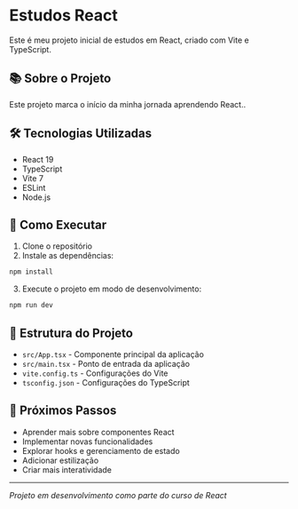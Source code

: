 # Estudos React

Este é meu projeto inicial de estudos em React, criado com Vite e TypeScript.

## 📚 Sobre o Projeto

Este projeto marca o início da minha jornada aprendendo React..

## 🛠 Tecnologias Utilizadas

- React 19
- TypeScript
- Vite 7
- ESLint
- Node.js

## 🚀 Como Executar

1. Clone o repositório
2. Instale as dependências:
```bash
npm install
```

3. Execute o projeto em modo de desenvolvimento:
```bash
npm run dev
```

## 📁 Estrutura do Projeto

- `src/App.tsx` - Componente principal da aplicação
- `src/main.tsx` - Ponto de entrada da aplicação
- `vite.config.ts` - Configurações do Vite
- `tsconfig.json` - Configurações do TypeScript

## 🎯 Próximos Passos

- Aprender mais sobre componentes React
- Implementar novas funcionalidades
- Explorar hooks e gerenciamento de estado
- Adicionar estilização
- Criar mais interatividade

---
*Projeto em desenvolvimento como parte do curso de React*